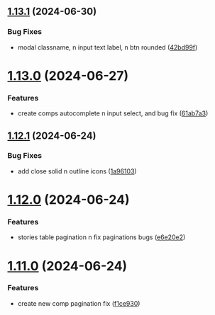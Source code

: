 ## [1.13.1](https://github.com/hattaalfaritzy/hzy-ui/compare/v1.13.0...v1.13.1) (2024-06-30)


### Bug Fixes

* modal classname, n input text label, n btn rounded ([42bd99f](https://github.com/hattaalfaritzy/hzy-ui/commit/42bd99f8e0c8a18bc83f02019c0016e4fd37222a))



# [1.13.0](https://github.com/hattaalfaritzy/hzy-ui/compare/v1.12.1...v1.13.0) (2024-06-27)


### Features

* create comps autocomplete n input select, and bug fix ([61ab7a3](https://github.com/hattaalfaritzy/hzy-ui/commit/61ab7a3e271f65e825c4fcc6c5b7bfaa6f61911b))



## [1.12.1](https://github.com/hattaalfaritzy/hzy-ui/compare/v1.12.0...v1.12.1) (2024-06-24)


### Bug Fixes

* add close solid n outline icons ([1a96103](https://github.com/hattaalfaritzy/hzy-ui/commit/1a96103e40f82a245b58c5e23694414140b4d09d))



# [1.12.0](https://github.com/hattaalfaritzy/hzy-ui/compare/v1.11.0...v1.12.0) (2024-06-24)


### Features

* stories table pagination n fix paginations bugs ([e6e20e2](https://github.com/hattaalfaritzy/hzy-ui/commit/e6e20e29a953158516da6df4e05e03e78c5b0b1b))



# [1.11.0](https://github.com/hattaalfaritzy/hzy-ui/compare/v1.10.31...v1.11.0) (2024-06-24)


### Features

* create new comp pagination fix ([f1ce930](https://github.com/hattaalfaritzy/hzy-ui/commit/f1ce9304d10585375a3b79d688c1b31cdf1a2d9a))



